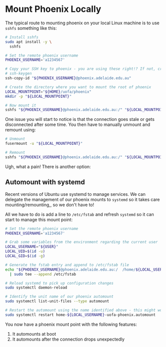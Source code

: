 # Mount Phoenix Locally

The typical route to mounting phoenix on your local Linux machine is to use `sshfs` something like this:

```bash
# Install sshfs
sudo apt install -y \
  sshfs

# Set the remote phoenix username
PHOENIX_USERNAME='a1234567'

# Copy your SSH key to phoenix - you are using these right!? If not, create a keypair first by running:
# ssh-keygen
ssh-copy-id "${PHOENIX_USERNAME}@phoenix.adelaide.edu.au"

# Create the directory where you want to mount the root of phoenix
LOCAL_MOUNTPOINT="${HOME}/uofa/phoenix"
mkdir -p "${LOCAL_MOUNTPOINT}"

# Now mount it
sshfs "${PHOENIX_USERNAME}@phoenix.adelaide.edu.au:/" "${LOCAL_MOUNTPOINT}"
```

One issue you will start to notice is that the connection goes stale or gets disconnected after some time. You then have to
manually unmount and remount using:

```bash
# Unmount
fusermount -u "${LOCAL_MOUNTPOINT}"

# Remount
sshfs "${PHOENIX_USERNAME}@phoenix.adelaide.edu.au:/" "${LOCAL_MOUNTPOINT}"
```

Ugh, what a pain! There is another option:

## Automount with systemd

Recent versions of Ubuntu use systemd to manage services. We can delegate the management of our phoenix mounts to `systemd` so
it takes care mounting/remounting,, so we don't have to!

All we have to do is add a line to `/etc/fstab` and refresh `systemd` so it can start to manage this mount point:

```bash
# Set the remote phoenix username
PHOENIX_USERNAME='a1234567'

# Grab some variables from the environment regarding the current user
LOCAL_USERNAME="${USER}"
LOCAL_UID=$(id -u)
LOCAL_GID=$(id -g)

# Generate the fstab entry and append to /etc/fstab file
echo "${PHOENIX_USERNAME}@phoenix.adelaide.edu.au:/  /home/${LOCAL_USERNAME}/uofa/phoenix  fuse.sshfs noauto,x-systemd.automount,_netdev,user,idmap=user,follow_symlinks,identityfile=/home/${LOCAL_USERNAME}/.ssh/id_rsa,allow_other,default_permissions,uid=${LOCAL_UID},gid=${LOCAL_GID} 0 0" \
  | sudo tee --append /etc/fstab

# Reload systemd to pick up configuration changes
sudo systemctl daemon-reload

# Identify the unit name of our phoenix automount
sudo systemctl list-unit-files --type automount

# Restart the automount using the name identified above - this might work just as it is:
sudo systemctl restart home-${LOCAL_USERNAME}-uofa-phoenix.automount
```

You now have a phoenix mount point with the following features:

 1. It automounts at boot
 2. It automounts after the connection drops unexpectedly
